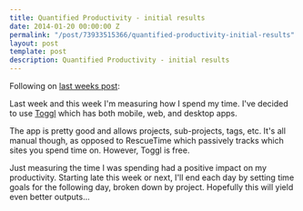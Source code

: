 ```yaml
---
title: Quantified Productivity - initial results
date: 2014-01-20 00:00:00 Z
permalink: "/post/73933515366/quantified-productivity-initial-results"
layout: post
template: post
description: Quantified Productivity - initial results
---
```


Following on [last weeks post](http://blog.randylubin.com/post/72444792327/2014-goals):

Last week and this week I'm measuring how I spend my time. I've decided to use [Toggl](https://www.toggl.com/) which has both mobile, web, and desktop apps.

The app is pretty good and allows projects, sub-projects, tags, etc. It's all manual though, as opposed to RescueTime which passively tracks which sites you spend time on. However, Toggl is free.

Just measuring the time I was spending had a positive impact on my productivity. Starting late this week or next, I'll end each day by setting time goals for the following day, broken down by project. Hopefully this will yield even better outputs...
